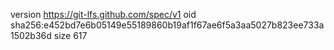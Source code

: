 version https://git-lfs.github.com/spec/v1
oid sha256:e452bd7e6b05149e55189860b19af1f67ae6f5a3aa5027b823ee733a1502b36d
size 617
